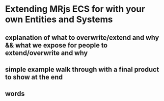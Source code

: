 # Extending MRjs ECS for with your own Entities and Systems

## explanation of what to overwrite/extend and why && what we expose for people to extend/overwrite and why

## simple example walk through with a final product to show at the end

## words
